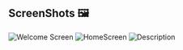 ## ScreenShots 🖼️
![Welcome Screen](https://github.com/user-attachments/assets/e6f096f5-ec38-4235-b844-92e09c0b27f3)
![HomeScreen](https://github.com/user-attachments/assets/86141797-e770-4f3a-90af-73d5b14f48ea)
![Description](https://github.com/user-attachments/assets/9af0a9f0-9457-40c4-9846-390ac04da90a)
